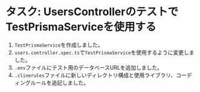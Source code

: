 # タスク: UsersControllerのテストでTestPrismaServiceを使用する

1. `TestPrismaService`を作成しました。
2. `users.controller.spec.ts`で`TestPrismaService`を使用するように変更しました。
3. `.env`ファイルにテスト用のデータベースURLを追加しました。
4. `.clinerules`ファイルに新しいディレクトリ構成と使用ライブラリ、コーディングルールを追記しました。